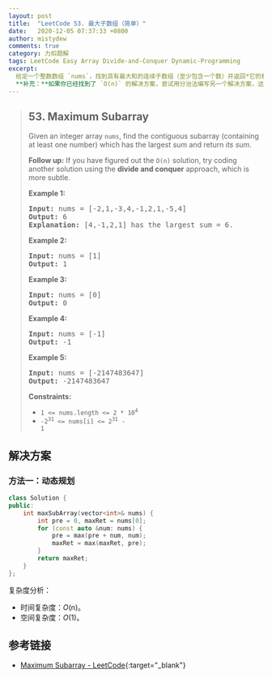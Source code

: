 ```yaml
---
layout: post
title:  "LeetCode 53. 最大子数组（简单）"
date:   2020-12-05 07:37:33 +0800
author: mistydew
comments: true
category: 力扣题解
tags: LeetCode Easy Array Divide-and-Conquer Dynamic-Programming
excerpt:
  给定一个整数数组 `nums`，找到具有最大和的连续子数组（至少包含一个数）并返回*它的和*。<br>
  **补充：**如果你已经找到了 `O(n)` 的解决方案，尝试用分治法编写另一个解决方案，这更微妙。
---
```

> ## 53. Maximum Subarray
> 
> Given an integer array `nums`, find the contiguous subarray (containing at
> least one number) which has the largest sum and return *its sum*.
> 
> **Follow up:** If you have figured out the `O(n)` solution, try coding another
> solution using the **divide and conquer** approach, which is more subtle.
> 
> **Example 1:**
> 
> <pre>
> <strong>Input:</strong> nums = [-2,1,-3,4,-1,2,1,-5,4]
> <strong>Output:</strong> 6
> <strong>Explanation:</strong> [4,-1,2,1] has the largest sum = 6.
> </pre>
> 
> **Example 2:**
> 
> <pre>
> <strong>Input:</strong> nums = [1]
> <strong>Output:</strong> 1
> </pre>
> 
> **Example 3:**
> 
> <pre>
> <strong>Input:</strong> nums = [0]
> <strong>Output:</strong> 0
> </pre>
> 
> **Example 4:**
> 
> <pre>
> <strong>Input:</strong> nums = [-1]
> <strong>Output:</strong> -1
> </pre>
> 
> **Example 5:**
> 
> <pre>
> <strong>Input:</strong> nums = [-2147483647]
> <strong>Output:</strong> -2147483647
> </pre>
>  
> **Constraints:**
> 
> * <code>1 <= nums.length <= 2 * 10<sup>4</sup></code>
> * <code>-2<sup>31</sup> <= nums[i] <= 2<sup>31</sup> - 1</code>

## 解决方案

### 方法一：动态规划

```cpp
class Solution {
public:
    int maxSubArray(vector<int>& nums) {
        int pre = 0, maxRet = nums[0];
        for (const auto &num: nums) {
            pre = max(pre + num, num);
            maxRet = max(maxRet, pre);
        }
        return maxRet;
    }
};
```

复杂度分析：
* 时间复杂度：*O*(n)。
* 空间复杂度：*O*(1)。

## 参考链接

* [Maximum Subarray - LeetCode](https://leetcode.com/problems/maximum-subarray/){:target="_blank"}
